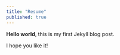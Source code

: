 ```yaml
---
title: "Resume"
published: true
---
```


**Hello world**, this is my first Jekyll blog post.

I hope you like it!
